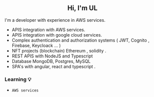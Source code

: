 
<h2 align="center">Hi, I'm UL</h2>

<p>
I'm a developer with experience in AWS services.
<ul>
 <li> APIS integration with AWS services. </li>
 <li> APIS integration with google cloud services. </li>
 <li> Complex authentication and authorization systems ( JWT, Cognito , Firebase, Keycloack ... ) </li>
 <li> NFT projects (blockchain) Ethereum , solidity .  </li>
 <li> REST APIS with NodeJS and Typescript  </li>
 <li> Database MongoDB, Postgres, MySQL </li>
 <li> SPA's with angular, react and typescript . </li>
</ul>


### Learning 💡
 - `AWS services` 
 
</p>
<div>

               







